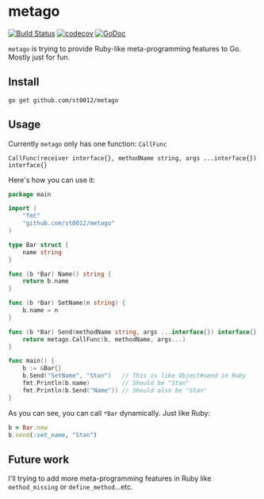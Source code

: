 # metago

[![Build Status](https://travis-ci.org/st0012/metago.svg?branch=master)](https://travis-ci.org/st0012/metago)
[![codecov](https://codecov.io/gh/st0012/metago/branch/master/graph/badge.svg)](https://codecov.io/gh/st0012/metago)
[![GoDoc](https://godoc.org/github.com/st0012/metago?status.svg)](https://godoc.org/github.com/st0012/metago)

`metago` is trying to provide Ruby-like meta-programming features to Go. Mostly just for fun.

## Install

```
go get github.com/st0012/metago
```

## Usage

Currently `metago` only has one function: `CallFunc`

```
CallFunc(receiver interface{}, methodName string, args ...interface{}) interface{}
```

Here's how you can use it:

```go
package main

import (
	"fmt"
	"github.com/st0012/metago"
)

type Bar struct {
	name string
}

func (b *Bar) Name() string {
	return b.name
}

func (b *Bar) SetName(n string) {
	b.name = n
}

func (b *Bar) Send(methodName string, args ...interface{}) interface{} {
	return metago.CallFunc(b, methodName, args...)
}

func main() {
	b := &Bar{}
	b.Send("SetName", "Stan")   // This is like Object#send in Ruby
	fmt.Println(b.name)         // Should be "Stan"
	fmt.Println(b.Send("Name")) // Should also be "Stan"
}
```

As you can see, you can call `*Bar` dynamically. Just like Ruby:

```ruby
b = Bar.new
b.send(:set_name, "Stan")
```

## Future work

I'll trying to add more meta-programming features in Ruby like `method_missing` or `define_method`...etc.
